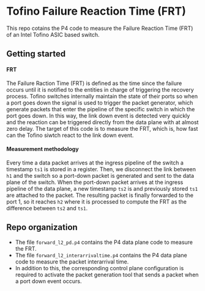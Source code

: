 # Tofino Failure Reaction Time (FRT)
This repo cotains the P4 code to measure the Failure Reaction Time (FRT) of an Intel Tofino ASIC based switch.


## Getting started
#### FRT
The Failure Raction Time (FRT) is defined as the time since the failure occurs until it is notified to the entities in charge of triggering the recovery process. Tofino switches internally maintain the state of their ports so when a port goes down the signal is used to trigger the packet generator, which generate packets that enter the pipeline of the specific switch in which the port goes down. In this way, the link down event is detected very quickly and the reaction can be triggered directly from the data plane with at almost zero delay. The target of this code is to measure the FRT, which is, how fast can the Tofino siwtch react to the link down event.
#### Measurement methodology
Every time a data packet arrives at the ingress pipeline of the switch a timestamp `ts1` is stored in a register. Then, we disconnect the link between `h1` and the switch so a port-down packet is generated and sent to the data plane of the switch. When the port-down packet arrives at the ingress pipeline of the data plane, a new timestamp `ts2` is and previously stored `ts1` are attached to the packet. The resulting packet is finally forwarded to the port 1, so it reaches `h2` where it is processed to compute the FRT as the difference between `ts2` and `ts1`.

## Repo organization
- The file `forward_l2_pd.p4` contains the P4 data plane code to measure the FRT.
- The file `forward_l2_interarrivaltime.p4` contains the P4 data plane code to measure the packet interarrival time.
- In addition to this, the corresponding control plane configuration is required to activate the packet generation tool that sends a packet when a port down event occurs.
